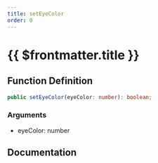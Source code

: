 ```yaml
---
title: setEyeColor
order: 0
---
```


# {{ $frontmatter.title }}

## Function Definition

```ts
public setEyeColor(eyeColor: number): boolean;
```

### Arguments

* eyeColor: number

## Documentation

<!--@include: ./parts/setEyeColor.md-->
